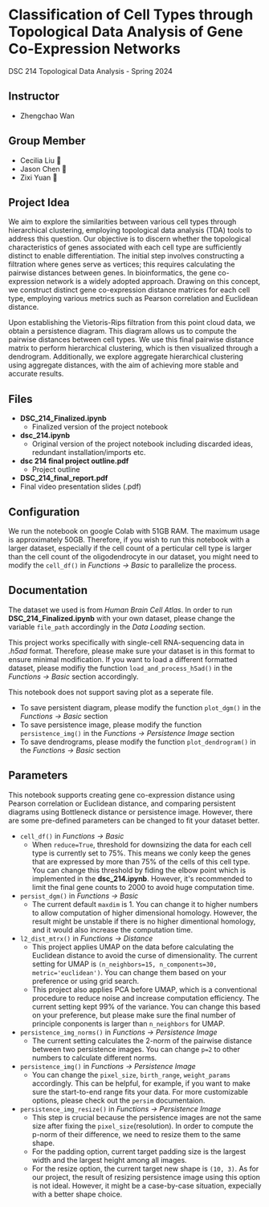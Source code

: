 # Classification of Cell Types through Topological Data Analysis of Gene Co-Expression Networks
DSC 214 Topological Data Analysis - Spring 2024

## Instructor
- Zhengchao Wan
  
## Group Member
- Cecilia Liu :doughnut:
- Jason Chen :dna:
- Zixi Yuan :memo:

## Project Idea
We aim to explore the similarities between various cell types through hierarchical clustering, employing topological data analysis (TDA) tools to address this question. Our objective is to discern whether the topological characteristics of genes associated with each cell type are sufficiently distinct to enable differentiation. The initial step involves constructing a filtration where genes serve as vertices; this requires calculating the pairwise distances between genes. In bioinformatics, the gene co-expression network is a widely adopted approach. Drawing on this concept, we construct distinct gene co-expression distance matrices for each cell type, employing various metrics such as Pearson correlation and Euclidean distance.

Upon establishing the Vietoris-Rips filtration from this point cloud data, we obtain a persistence diagram. This diagram allows us to compute the pairwise distances between cell types. We use this final pairwise distance matrix to perform hierarchical clustering, which is then visualized through a dendrogram. Additionally, we explore aggregate hierarchical clustering using aggregate distances, with the aim of achieving more stable and accurate results.

## Files
- **DSC_214_Finalized.ipynb**
  - Finalized version of the project notebook
- **dsc_214.ipynb**
  - Original version of the project notebook including discarded ideas, redundant installation/imports etc.
- **dsc 214 final project outline.pdf**
  - Project outline
- **DSC_214_final_report.pdf**
- Final video presentation slides (.pdf)

## Configuration
We run the notebook on google Colab with 51GB RAM. The maximum usage is approximately 50GB. Therefore, if you wish to run this notebook with a larger dataset, especially if the cell count of a perticular cell type is larger than the cell count of the oligodendrocyte in our dataset, you might need to modify the `cell_df()` in *Functions -> Basic* to parallelize the process.

## Documentation
The dataset we used is from *Human Brain Cell Atlas*. In order to run **DSC_214_Finalized.ipynb** with your own dataset, please change the variable `file_path` accordingly in the *Data Loading* section.

This project works specifically with single-cell RNA-sequencing data in *.h5ad* format. Therefore, please make sure your dataset is in this format to ensure minimal modification. If you want to load a different formatted dataset, please modifiy the function `load_and_process_h5ad()` in the *Functions -> Basic* section accordingly.

This notebook does not support saving plot as a seperate file. 
- To save persistent diagram, please modify the function `plot_dgm()` in the *Functions -> Basic* section
- To save persistence image, please modify the function `persistence_img()` in the *Functions -> Persistence Image* section
- To save dendrograms, please modify the function `plot_dendrogram()` in the *Functions -> Basic* section

## Parameters
This notebook supports creating gene co-expression distance using Pearson correlation or Euclidean distance, and comparing persistent diagrams using Bottleneck distance or persistence image. However, there are some pre-defined parameters can be changed to fit your dataset better.

- `cell_df()` in *Functions -> Basic*
  - When `reduce=True`, threshold for downsizing the data for each cell type is currently set to 75%. This means we conly keep the genes that are expressed by more than 75% of the cells of this cell type. You can change this threshold by fiding the elbow point which is implemented in the **dsc_214.ipynb**. However, it's recommended to limit the final gene counts to 2000 to avoid huge computation time.
- `persist_dgm()` in *Functions -> Basic*
  - The current default `maxdim` is 1. You can change it to higher numbers to allow computation of higher dimensional homology. However, the result might be unstable if there is no higher dimentional homology, and it would also increase the computation time.
- `l2_dist_mtrx()` in *Functions -> Distance*
  - This project applies UMAP on the data before calculating the Euclidean distance to avoid the curse of dimensionality. The current setting for UMAP is `(n_neighbors=15, n_components=30, metric='euclidean')`. You can change them based on your preference or using grid search.
  - This project also applies PCA before UMAP, which is a conventional procedure to reduce noise and increase computation efficiency. The current setting kept 99% of the variance. You can change this based on your preference, but please make sure the final number of principle conponents is larger than `n_neighbors` for UMAP.
- `persistence_img_norms()` in *Functions -> Persistence Image*
  - The current setting calculates the 2-norm of the pairwise distance between two persistence images. You can change `p=2` to other numbers to calculate different norms.
- `persistence_img()` in *Functions -> Persistence Image*
  - You can change the `pixel_size`, `birth_range`, `weight_params` accordingly. This can be helpful, for example, if you want to make sure the start-to-end range fits your data. For more customizable options, please check out the `persim` documentaion.
- `persistence_img_resize()` in *Functions -> Persistence Image*
  - This step is crucial because the persistence images are not the same size after fixing the `pixel_size`(resolution). In order to compute the p-norm of their difference, we need to resize them to the same shape. 
  - For the padding option, current target padding size is the largest width and the largest height among all images.
  - For the resize option, the current target new shape is `(10, 3)`. As for our project, the result of resizing persistence image using this option is not ideal. However, it might be a case-by-case situation, expecially with a better shape choice.
  
